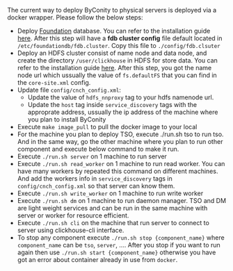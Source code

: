 The current way to deploy ByConity to physical servers is deployed via a docker wrapper. Please follow the below steps:
- Deploy [Foundation](https://apple.github.io/foundationdb/) database. You can refer to the installation guide [here](https://github.com/ByConity/ByConity/tree/master/docker/executable_wrapper/FDB_installation.md). After this step will have a **fdb cluster config** file default located in `/etc/foundationdb/fdb.cluster`. Copy this file to `./config/fdb.clsuter`
- Deploy an HDFS cluster consist of name node and data node, and create the directory `/user/clickhouse` in HDFS for store data. You can refer to the installation guide [here](https://github.com/ByConity/ByConity/tree/master/docker/executable_wrapper/HDFS_installation.md). After this step, you got the name node url which ussually the value of `fs.defaultFS` that you can find in the `core-site.xml` config. 
- Update file `config/cnch_config.xml`: 
    - Update the value of `hdfs_nnproxy` tag to your hdfs namenode url. 
    - Update the `host` tag inside `service_discovery` tags with the approprate address, ussually the ip address of the machine where you plan to install ByConity
- Execute `make image_pull` to pull the docker image to your local
- For the machine you plan to deploy TSO, execute ./run.sh tso to run tso. And in the same way, go the other machine where you plan to run other component and execute below command to make it run.
- Execute `./run.sh server` on 1 machine to run server
- Execute `./run.sh read_worker` on 1 machine to run read worker. You can have many workers by repeated this command on different machines. And add the workers info in `service_discovery` tags in `config/cnch_config.xml` so that server can know them.
- Execute `./run.sh write_worker` on 1 machine to run write worker
- Execute `./run.sh dm` on 1 machine to run daemon manager. TSO and DM are light weight services and can be run in the same machine with server or worker for resource efficient.
- Execute `./run.sh cli` on the machine that run server to connect to server using clickhouse-cli interface.
- To stop any component execute `./run.sh stop {component_name}` where `component_name` can be `tso`, `server`, .... After you stop if you want to run again then use `./run.sh start {component_name}` otherwise you have got an error about container already in use from `docker`.

